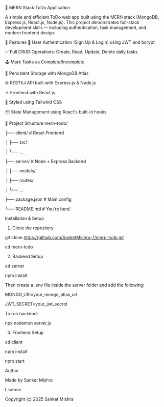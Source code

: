 📝 MERN Stack ToDo Application



A simple and efficient ToDo web app built using the MERN stack (MongoDB, Express.js, React.js, Node.js). This project demonstrates full-stack development skills — including authentication, task management, and modern frontend design.

🚀 Features
🔐 User Authentication (Sign Up & Login) using JWT and bcrypt

✅ Full CRUD Operations: Create, Read, Update, Delete daily tasks

🕹️ Mark Tasks as Complete/Incomplete

💾 Persistent Storage with MongoDB Atlas

🌐 RESTful API built with Express.js & Node.js

⚛️ Frontend with React.js

🎨 Styled using Tailwind CSS

📦 State Management using React's built-in hooks

📁 Project Structure
mern-todo/


├── client/ # React Frontend

│ ├── src/

│ └── ...

├── server/ # Node + Express Backend

│ ├── models/

│ ├── routes/

│ └── ...

├── package.json # Main config

└── README.md # You're here!

Installation & Setup
1. Clone the repository

   
git clone https://github.com/SanketMishra-7/mern-todo.git

cd mern-todo

2. Backend Setup


cd server


npm install

Then create a .env file inside the server folder and add the following:

MONGO_URI=your_mongo_atlas_url

JWT_SECRET=your_jwt_secret

To run backend:

npx nodemon server.js


3. Frontend Setup
   
cd client

npm install

npm start


Author

Made by Sanket Mishra

License

Copyright (c) 2025 Sanket Mishra
